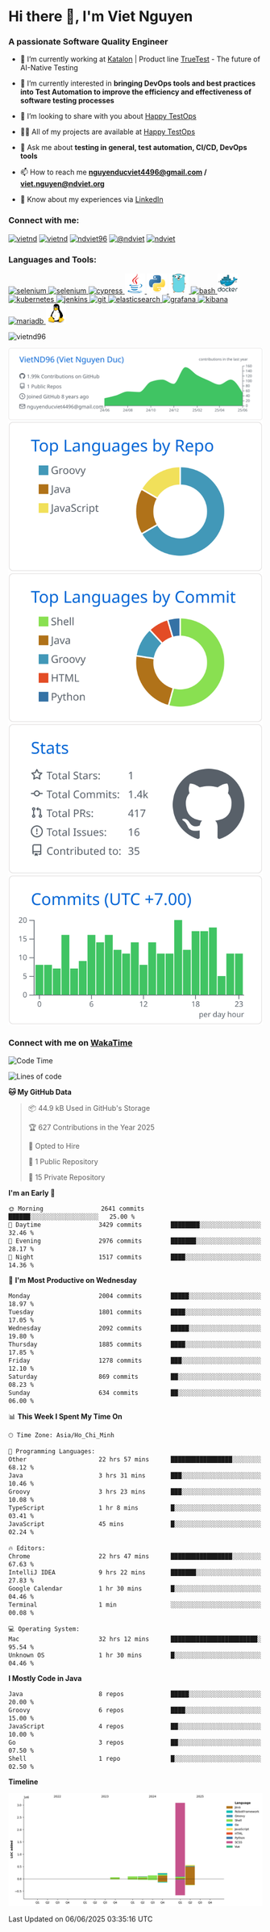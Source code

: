 <h1 align="left">Hi there 👋, I'm Viet Nguyen</h1>
<h3 align="left">A passionate Software Quality Engineer</h3>

- 🔭 I’m currently working at [Katalon](https://katalon.com/) | Product line [TrueTest](https://katalon.com/truetest) - The future of AI-Native Testing

- 🌱 I’m currently interested in **bringing DevOps tools and best practices into Test Automation to improve the
  efficiency and effectiveness of software testing processes**

- 👯 I’m looking to share with you about [Happy TestOps](https://github.com/ndviet)

- 👨‍💻 All of my projects are available at [Happy TestOps](https://github.com/ndviet)

- 💬 Ask me about **testing in general, test automation, CI/CD, DevOps tools**

- 📫 How to reach me **nguyenducviet4496@gmail.com / viet.nguyen@ndviet.org**

- 📄 Know about my experiences via [LinkedIn](https://www.linkedin.com/in/vietnd96/)

<h3 align="left">Connect with me:</h3>
<p align="left">
<a href="https://linkedin.com/in/vietnd96" target="blank"><img align="center" src="https://raw.githubusercontent.com/rahuldkjain/github-profile-readme-generator/master/src/images/icons/Social/linked-in-alt.svg" alt="vietnd" height="30" width="40" /></a>
<a href="https://fb.com/vietnd96" target="blank"><img align="center" src="https://raw.githubusercontent.com/rahuldkjain/github-profile-readme-generator/master/src/images/icons/Social/facebook.svg" alt="vietnd" height="30" width="40" /></a>
<a href="https://instagram.com/vietnd96" target="blank"><img align="center" src="https://raw.githubusercontent.com/rahuldkjain/github-profile-readme-generator/master/src/images/icons/Social/instagram.svg" alt="ndviet96" height="30" width="40" /></a>
<a href="https://medium.com/@ndviet" target="blank"><img align="center" src="https://raw.githubusercontent.com/rahuldkjain/github-profile-readme-generator/master/src/images/icons/Social/medium.svg" alt="@ndviet" height="30" width="40" /></a>
<a href="https://dev.to/ndviet" target="blank"><img align="center" src="https://raw.githubusercontent.com/rahuldkjain/github-profile-readme-generator/master/src/images/icons/Social/devto.svg" alt="ndviet" height="30" width="40" /></a>
</p>

<h3 align="left">Languages and Tools:</h3>
<p align="left">  
  <a href="https://www.selenium.dev" target="_blank" rel="noreferrer"> <img src="https://raw.githubusercontent.com/SeleniumHQ/docker-selenium/trunk/logo.png" alt="selenium" width="40" height="40"/> </a> 
  <a href="https://playwright.dev" target="_blank" rel="noreferrer"> <img src="https://playwright.dev/img/playwright-logo.svg" alt="selenium" width="40" height="40"/> </a>  
  <a href="https://www.cypress.io" target="_blank" rel="noreferrer"> <img src="https://avatars.githubusercontent.com/u/8908513" alt="cypress" width="40" height="40"/> </a> 
  <a href="https://www.java.com" target="_blank" rel="noreferrer"> <img src="https://raw.githubusercontent.com/devicons/devicon/master/icons/java/java-original.svg" alt="java" width="40" height="40"/> </a>
  <a href="https://www.python.org" target="_blank" rel="noreferrer"> <img src="https://raw.githubusercontent.com/devicons/devicon/master/icons/python/python-original.svg" alt="python" width="40" height="40"/> </a>
  <a href="https://golang.org" target="_blank" rel="noreferrer"> <img src="https://raw.githubusercontent.com/devicons/devicon/master/icons/go/go-original.svg" alt="go" width="40" height="40"/> </a> 
  <a href="https://www.gnu.org/software/bash/" target="_blank" rel="noreferrer"> <img src="https://www.vectorlogo.zone/logos/gnu_bash/gnu_bash-icon.svg" alt="bash" width="40" height="40"/> </a>
  <a href="https://www.docker.com/" target="_blank" rel="noreferrer"> <img src="https://raw.githubusercontent.com/devicons/devicon/master/icons/docker/docker-original-wordmark.svg" alt="docker" width="40" height="40"/> </a>  
  <a href="https://kubernetes.io" target="_blank" rel="noreferrer"> <img src="https://www.vectorlogo.zone/logos/kubernetes/kubernetes-icon.svg" alt="kubernetes" width="40" height="40"/> </a>  
  <a href="https://www.jenkins.io" target="_blank" rel="noreferrer"> <img src="https://www.vectorlogo.zone/logos/jenkins/jenkins-icon.svg" alt="jenkins" width="40" height="40"/> </a> 
  <a href="https://git-scm.com/" target="_blank" rel="noreferrer"> <img src="https://www.vectorlogo.zone/logos/git-scm/git-scm-icon.svg" alt="git" width="40" height="40"/> </a> 
  <a href="https://www.elastic.co" target="_blank" rel="noreferrer"> <img src="https://www.vectorlogo.zone/logos/elastic/elastic-icon.svg" alt="elasticsearch" width="40" height="40"/> </a> 
  <a href="https://grafana.com" target="_blank" rel="noreferrer"> <img src="https://www.vectorlogo.zone/logos/grafana/grafana-icon.svg" alt="grafana" width="40" height="40"/> </a> 
  <a href="https://www.elastic.co/kibana" target="_blank" rel="noreferrer"> <img src="https://www.vectorlogo.zone/logos/elasticco_kibana/elasticco_kibana-icon.svg" alt="kibana" width="40" height="40"/> </a>
  <a href="https://mariadb.org/" target="_blank" rel="noreferrer"> <img src="https://www.vectorlogo.zone/logos/mariadb/mariadb-icon.svg" alt="mariadb" width="40" height="40"/> </a> 
  <a href="https://www.linux.org/" target="_blank" rel="noreferrer"> <img src="https://raw.githubusercontent.com/devicons/devicon/master/icons/linux/linux-original.svg" alt="linux" width="40" height="40"/> </a> 
</p>

<p align="left"> <img src="https://komarev.com/ghpvc/?username=vietnd96&label=GitHub%20Profile%20Views&color=0e75b6&style=flat" alt="vietnd96" /> </p>

[![](https://raw.githubusercontent.com/vietnd96/vietnd96/main/profile-summary-card-output/github/0-profile-details.svg)](#)
[![](https://raw.githubusercontent.com/vietnd96/vietnd96/main/profile-summary-card-output/github/1-repos-per-language.svg)](#)
[![](https://raw.githubusercontent.com/vietnd96/vietnd96/main/profile-summary-card-output/github/2-most-commit-language.svg)](#)
[![](https://raw.githubusercontent.com/vietnd96/vietnd96/main/profile-summary-card-output/github/3-stats.svg)](#)
[![](https://raw.githubusercontent.com/vietnd96/vietnd96/main/profile-summary-card-output/github/4-productive-time.svg)](#)

<h3 align="left">Connect with me on <a href="https://wakatime.com/@vietnd96" target="_blank" rel="noreferrer">
WakaTime</a> </h3>

<!--START_SECTION:waka-->
![Code Time](http://img.shields.io/badge/Code%20Time-2%2C697%20hrs%202%20mins-blue)

![Lines of code](https://img.shields.io/badge/From%20Hello%20World%20I%27ve%20Written-4.3%20million%20lines%20of%20code-blue)

**🐱 My GitHub Data** 

> 📦 44.9 kB Used in GitHub's Storage 
 > 
> 🏆 627 Contributions in the Year 2025
 > 
> 💼 Opted to Hire
 > 
> 📜 1 Public Repository 
 > 
> 🔑 15 Private Repository 
 > 
**I'm an Early 🐤** 

```text
🌞 Morning                2641 commits        ██████░░░░░░░░░░░░░░░░░░░   25.00 % 
🌆 Daytime                3429 commits        ████████░░░░░░░░░░░░░░░░░   32.46 % 
🌃 Evening                2976 commits        ███████░░░░░░░░░░░░░░░░░░   28.17 % 
🌙 Night                  1517 commits        ████░░░░░░░░░░░░░░░░░░░░░   14.36 % 
```
📅 **I'm Most Productive on Wednesday** 

```text
Monday                   2004 commits        █████░░░░░░░░░░░░░░░░░░░░   18.97 % 
Tuesday                  1801 commits        ████░░░░░░░░░░░░░░░░░░░░░   17.05 % 
Wednesday                2092 commits        █████░░░░░░░░░░░░░░░░░░░░   19.80 % 
Thursday                 1885 commits        ████░░░░░░░░░░░░░░░░░░░░░   17.85 % 
Friday                   1278 commits        ███░░░░░░░░░░░░░░░░░░░░░░   12.10 % 
Saturday                 869 commits         ██░░░░░░░░░░░░░░░░░░░░░░░   08.23 % 
Sunday                   634 commits         ██░░░░░░░░░░░░░░░░░░░░░░░   06.00 % 
```


📊 **This Week I Spent My Time On** 

```text
🕑︎ Time Zone: Asia/Ho_Chi_Minh

💬 Programming Languages: 
Other                    22 hrs 57 mins      █████████████████░░░░░░░░   68.12 % 
Java                     3 hrs 31 mins       ███░░░░░░░░░░░░░░░░░░░░░░   10.46 % 
Groovy                   3 hrs 23 mins       ███░░░░░░░░░░░░░░░░░░░░░░   10.08 % 
TypeScript               1 hr 8 mins         █░░░░░░░░░░░░░░░░░░░░░░░░   03.41 % 
JavaScript               45 mins             █░░░░░░░░░░░░░░░░░░░░░░░░   02.24 % 

🔥 Editors: 
Chrome                   22 hrs 47 mins      █████████████████░░░░░░░░   67.63 % 
IntelliJ IDEA            9 hrs 22 mins       ███████░░░░░░░░░░░░░░░░░░   27.83 % 
Google Calendar          1 hr 30 mins        █░░░░░░░░░░░░░░░░░░░░░░░░   04.46 % 
Terminal                 1 min               ░░░░░░░░░░░░░░░░░░░░░░░░░   00.08 % 

💻 Operating System: 
Mac                      32 hrs 12 mins      ████████████████████████░   95.54 % 
Unknown OS               1 hr 30 mins        █░░░░░░░░░░░░░░░░░░░░░░░░   04.46 % 
```

**I Mostly Code in Java** 

```text
Java                     8 repos             █████░░░░░░░░░░░░░░░░░░░░   20.00 % 
Groovy                   6 repos             ████░░░░░░░░░░░░░░░░░░░░░   15.00 % 
JavaScript               4 repos             ██░░░░░░░░░░░░░░░░░░░░░░░   10.00 % 
Go                       3 repos             ██░░░░░░░░░░░░░░░░░░░░░░░   07.50 % 
Shell                    1 repo              █░░░░░░░░░░░░░░░░░░░░░░░░   02.50 % 
```



**Timeline**

![Lines of Code chart](https://raw.githubusercontent.com/VietND96/VietND96/main/assets/bar_graph.png)


 Last Updated on 06/06/2025 03:35:16 UTC
<!--END_SECTION:waka-->
